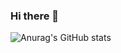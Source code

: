### Hi there 👋

![Anurag's GitHub stats](https://github-readme-stats.vercel.app/api?username=Flooooooooooorian&count_private=true&show_icons=true&theme=tokyonight)

<!--
**Flooooooooooorian/Flooooooooooorian** is a ✨ _special_ ✨ repository because its `README.md` (this file) appears on your GitHub profile.

Here are some ideas to get you started:

- 🔭 I’m currently working on ...
- 🌱 I’m currently learning ...
- 👯 I’m looking to collaborate on ...
- 🤔 I’m looking for help with ...
- 💬 Ask me about ...
- 📫 How to reach me: ...
- 😄 Pronouns: ...
- ⚡ Fun fact: ...
-->

